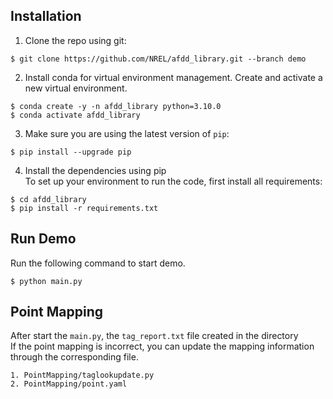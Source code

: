 ## Installation

1. Clone the repo using git:
```
$ git clone https://github.com/NREL/afdd_library.git --branch demo
```
2. Install conda for virtual environment management. Create and activate a new virtual environment.
```
$ conda create -y -n afdd_library python=3.10.0
$ conda activate afdd_library
```

3. Make sure you are using the latest version of `pip`:
```
$ pip install --upgrade pip
```

4. Install the dependencies using pip\
To set up your environment to run the code, first install all requirements:
```
$ cd afdd_library
$ pip install -r requirements.txt
```

## Run Demo

Run the following command to start demo.
```
$ python main.py
```

## Point Mapping

After start the `main.py`, the `tag_report.txt` file created in the directory\
If the point mapping is incorrect, you can update the mapping information through the corresponding file.
```
1. PointMapping/taglookupdate.py
2. PointMapping/point.yaml
```
